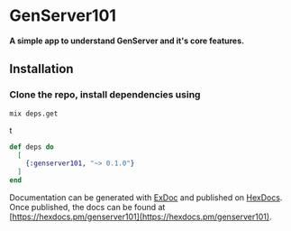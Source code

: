 # GenServer101

**A simple app to understand GenServer and it's core features.**

## Installation

### Clone the repo, install dependencies using
```shell 
mix deps.get  
```

t
```elixir
def deps do
  [
    {:genserver101, "~> 0.1.0"}
  ]
end
```

Documentation can be generated with [ExDoc](https://github.com/elixir-lang/ex_doc)
and published on [HexDocs](https://hexdocs.pm). Once published, the docs can
be found at [https://hexdocs.pm/genserver101](https://hexdocs.pm/genserver101).

